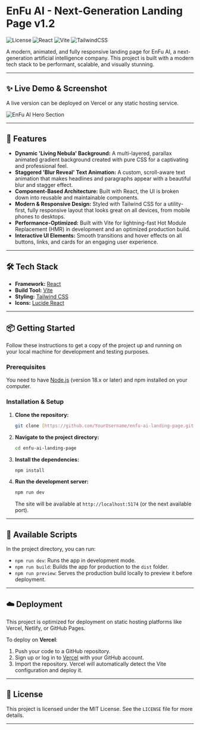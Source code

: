 # EnFu AI - Next-Generation Landing Page v1.2

![License](https://img.shields.io/badge/license-MIT-blue.svg)
![React](https://img.shields.io/badge/React-18.2.0-61DAFB?logo=react)
![Vite](https://img.shields.io/badge/Vite-5.2.0-%23646CFF?logo=vite)
![TailwindCSS](https://img.shields.io/badge/Tailwind_CSS-3.4.1-38B2AC?logo=tailwind-css)

A modern, animated, and fully responsive landing page for EnFu AI, a next-generation artificial intelligence company. This project is built with a modern tech stack to be performant, scalable, and visually stunning.

---

## ✨ Live Demo & Screenshot

A live version can be deployed on Vercel or any static hosting service.

![EnFu AI Hero Section](./public/screenshot.png)

---

## 🚀 Features

* **Dynamic 'Living Nebula' Background:** A multi-layered, parallax animated gradient background created with pure CSS for a captivating and professional feel.
* **Staggered 'Blur Reveal' Text Animation:** A custom, scroll-aware text animation that makes headlines and paragraphs appear with a beautiful blur and stagger effect.
* **Component-Based Architecture:** Built with React, the UI is broken down into reusable and maintainable components.
* **Modern & Responsive Design:** Styled with Tailwind CSS for a utility-first, fully responsive layout that looks great on all devices, from mobile phones to desktops.
* **Performance-Optimized:** Built with Vite for lightning-fast Hot Module Replacement (HMR) in development and an optimized production build.
* **Interactive UI Elements:** Smooth transitions and hover effects on all buttons, links, and cards for an engaging user experience.

---

## 🛠️ Tech Stack

* **Framework:** [React](https://reactjs.org/)
* **Build Tool:** [Vite](https://vitejs.dev/)
* **Styling:** [Tailwind CSS](https://tailwindcss.com/)
* **Icons:** [Lucide React](https://lucide.dev/)

---

## 📦 Getting Started

Follow these instructions to get a copy of the project up and running on your local machine for development and testing purposes.

### Prerequisites

You need to have [Node.js](https://nodejs.org/) (version 18.x or later) and npm installed on your computer.

### Installation & Setup

1.  **Clone the repository:**
    ```bash
    git clone [https://github.com/YourUsername/enfu-ai-landing-page.git](https://github.com/YourUsername/enfu-ai-landing-page.git)
    ```

2.  **Navigate to the project directory:**
    ```bash
    cd enfu-ai-landing-page
    ```

3.  **Install the dependencies:**
    ```bash
    npm install
    ```

4.  **Run the development server:**
    ```bash
    npm run dev
    ```
    The site will be available at `http://localhost:5174` (or the next available port).

---

## 📜 Available Scripts

In the project directory, you can run:

* `npm run dev`: Runs the app in development mode.
* `npm run build`: Builds the app for production to the `dist` folder.
* `npm run preview`: Serves the production build locally to preview it before deployment.

---

## ☁️ Deployment

This project is optimized for deployment on static hosting platforms like Vercel, Netlify, or GitHub Pages.

To deploy on **Vercel**:
1.  Push your code to a GitHub repository.
2.  Sign up or log in to [Vercel](https://vercel.com) with your GitHub account.
3.  Import the repository. Vercel will automatically detect the Vite configuration and deploy it.

---

## 📄 License

This project is licensed under the MIT License. See the `LICENSE` file for more details.

---

